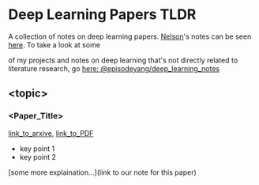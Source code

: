 # Deep Learning Papers TLDR

A collection of notes on deep learning papers. [Nelson](https://github.com/nelsonleung)'s notes can be seen [here](https://github.com/nelsonleung/deep-learning-papers-reading-notes). To take a look at some

of my projects and notes on deep learning that's not directly related to literature research, go [here: @episodeyang/deep_learning_notes](https://github.com/episodeyang/deep_learning_notes#notes-on-deep-learning)

## \<topic\>

### \<Paper_Title\>

[link_to_arxive](), [link_to_PDF]()

- key point 1
- key point 2

[some more explaination...](link to our note for this paper)



